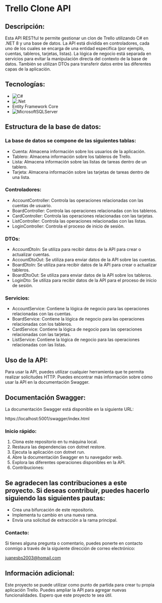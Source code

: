 # Trello Clone API

## Descripción:

Esta API RESTful te permite gestionar un clon de Trello utilizando C# en .NET 8 y una base de datos. La API está dividida en controladores, cada uno de los cuales se encarga de una entidad específica (por ejemplo, cuentas, tableros, tarjetas, listas). La lógica de negocio está separada en servicios para evitar la manipulación directa del contexto de la base de datos. También se utilizan DTOs para transferir datos entre las diferentes capas de la aplicación.

## Tecnologías:

- ![C#](https://img.shields.io/badge/c%23-%23239120.svg?style=for-the-badge&logo=csharp&logoColor=white)
- ![.Net](https://img.shields.io/badge/.NET-5C2D91?style=for-the-badge&logo=.net&logoColor=white)
- Entity Framework Core
- ![MicrosoftSQLServer](https://img.shields.io/badge/Microsoft%20SQL%20Server-CC2927?style=for-the-badge&logo=microsoft%20sql%20server&logoColor=white)

## Estructura de la base de datos:

### La base de datos se compone de las siguientes tablas:

- Cuenta: Almacena información sobre los usuarios de la aplicación.
- Tablero: Almacena información sobre los tableros de Trello.
- Lista: Almacena información sobre las listas de tareas dentro de un tablero.
- Tarjeta: Almacena información sobre las tarjetas de tareas dentro de una lista.

### Controladores:

- AccountController: Controla las operaciones relacionadas con las cuentas de usuario.
- BoardController: Controla las operaciones relacionadas con los tableros.
- CardController: Controla las operaciones relacionadas con las tarjetas.
- ListController: Controla las operaciones relacionadas con las listas.
- LoginController: Controla el proceso de inicio de sesión.

### DTOs:

- AccountDtoIn: Se utiliza para recibir datos de la API para crear o actualizar cuentas.
- AccountDtoOut: Se utiliza para enviar datos de la API sobre las cuentas.
- BoardDtoIn: Se utiliza para recibir datos de la API para crear o actualizar tableros.
- BoardDtoOut: Se utiliza para enviar datos de la API sobre los tableros.
- LoginDto: Se utiliza para recibir datos de la API para el proceso de inicio de sesión.

### Servicios:

- AccountService: Contiene la lógica de negocio para las operaciones relacionadas con las cuentas.
- BoardService: Contiene la lógica de negocio para las operaciones relacionadas con los tableros.
- CardService: Contiene la lógica de negocio para las operaciones relacionadas con las tarjetas.
- ListService: Contiene la lógica de negocio para las operaciones relacionadas con las listas.

## Uso de la API:

Para usar la API, puedes utilizar cualquier herramienta que te permita realizar solicitudes HTTP. Puedes encontrar más información sobre cómo usar la API en la documentación Swagger.

## Documentación Swagger:

La documentación Swagger está disponible en la siguiente URL:

https://localhost:5001/swagger/index.html

### Inicio rápido:

1. Clona este repositorio en tu máquina local.
2. Restaura las dependencias con dotnet restore.
3. Ejecuta la aplicación con dotnet run.
4. Abre la documentación Swagger en tu navegador web.
5. Explora las diferentes operaciones disponibles en la API.
6. Contribuciones:

## Se agradecen las contribuciones a este proyecto. Si deseas contribuir, puedes hacerlo siguiendo las siguientes pautas:

- Crea una bifurcación de este repositorio.
- Implementa tu cambio en una nueva rama.
- Envía una solicitud de extracción a la rama principal.


### Contacto:

Si tienes alguna pregunta o comentario, puedes ponerte en contacto conmigo a través de la siguiente dirección de correo electrónico:

juanesbs2003@homail.com


## Información adicional:

Este proyecto se puede utilizar como punto de partida para crear tu propia aplicación Trello.
Puedes ampliar la API para agregar nuevas funcionalidades.
Espero que este proyecto te sea útil.